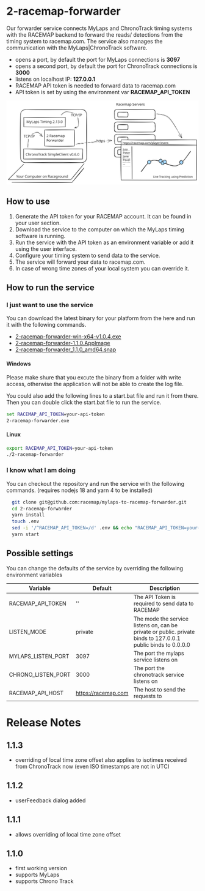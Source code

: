 # 2-racemap-forwarder

Our forwarder service connects MyLaps and ChronoTrack timing systems with the RACEMAP backend to forward the reads/ detections from the timing system to racemap.com.
The service also manages the communication with the MyLaps|ChronoTrack software.

- opens a port, by default the port for MyLaps connections is **3097**
- opens a second port, by default the port for ChronoTrack connections is **3000**
- listens on localhost IP: **127.0.0.1**
- RACEMAP API token is needed to forward data to racemap.com
- API token is set by using the environment var **RACEMAP_API_TOKEN**

![image](./docs/information-flow.excalidraw.svg)

## How to use

1. Generate the API token for your RACEMAP account. It can be found in your user section.
2. Download the service to the computer on which the MyLaps timing software is running.
3. Run the service with the API token as an environment variable or add it using the user interface.
4. Configure your timing system to send data to the service.
5. The service will forward your data to racemap.com.
6. In case of wrong time zones of your local system you can override it.

## How to run the service

### I just want to use the service

You can download the latest binary for your platform from the here and run it with the following commands.

- [2-racemap-forwarder-win-x64-v1.0.4.exe](https://github.com/racemap/2-racemap-forwarder/releases/download/v1.1.0/2-racemap-forwarder-win-x64-v1.1.0.exe)
- [2-racemap-forwarder-1.1.0.AppImage](https://github.com/racemap/2-racemap-forwarder/releases/download/v1.1.0/2-racemap-forwarder-1.1.0.AppImage)
- [2-racemap-forwarder_1.1.0_amd64.snap](https://github.com/racemap/2-racemap-forwarder/releases/download/v1.1.0/2-racemap-forwarder_1.1.0_amd64.snap)

#### Windows

Please make shure that you excute the binary from a folder with write access, otherwise the application will not be able to create the log file.

You could also add the following lines to a start.bat file and run it from there. Then you can double click the start.bat file to run the service.

```bat
set RACEMAP_API_TOKEN=your-api-token
2-racemap-forwarder.exe
```

#### Linux

```bash
export RACEMAP_API_TOKEN=your-api-token
./2-racemap-forwarder
```

### I know what I am doing

You can checkout the repository and run the service with the following commands. (requires nodejs 18 and yarn 4 to be installed)

```bash
  git clone git@github.com:racemap/mylaps-to-racemap-forwarder.git
  cd 2-racemap-forwarder
  yarn install
  touch .env
  sed -i '/^RACEMAP_API_TOKEN=/d' .env && echo "RACEMAP_API_TOKEN=your-api-token" >> .env
  yarn start
```

## Possible settings

You can change the defaults of the service by overriding the following environment variables

| Variable           | Default             | Description                                                                                                   |
| ------------------ | ------------------- | ------------------------------------------------------------------------------------------------------------- |
| RACEMAP_API_TOKEN  | ''                  | The API Token is required to send data to RACEMAP                                                             |
| LISTEN_MODE        | private             | The mode the service listens on, can be private or public. private binds to 127.0.0.1 public binds to 0.0.0.0 |
| MYLAPS_LISTEN_PORT | 3097                | The port the mylaps service listens on                                                                        |
| CHRONO_LISTEN_PORT | 3000                | The port the chronotrack service listens on                                                                   |
| RACEMAP_API_HOST   | https://racemap.com | The host to send the requests to                                                                              |

# Release Notes

## 1.1.3

- overriding of local time zone offset also applies to isotimes received from ChronoTrack now (even ISO timestamps are not in UTC)

## 1.1.2

- userFeedback dialog added

## 1.1.1

- allows overriding of local time zone offset

## 1.1.0

- first working version
- supports MyLaps
- supports Chrono Track

